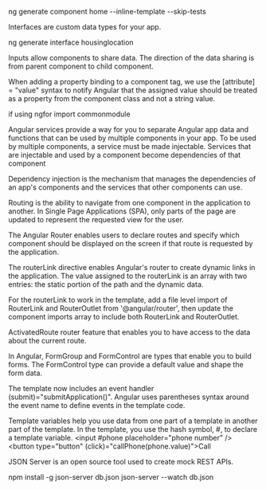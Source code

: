 ng generate component home --inline-template --skip-tests

Interfaces are custom data types for your app.

ng generate interface housinglocation

Inputs allow components to share data. The direction of the data sharing is from parent component to child component.

When adding a property binding to a component tag, we use the
[attribute] = "value" syntax to notify Angular that the assigned value should
be treated as a property from the component class and not a string value.

if using ngfor import commonmodule

Angular services provide a way for you to separate Angular app data and functions that can be used by multiple components in your app. To be used by multiple components, a service must be made injectable. Services that are injectable and used by a component become dependencies of that component

Dependency injection is the mechanism that manages the dependencies of an app's components and the services that other components can use.

Routing is the ability to navigate from one component in the application to another. In Single Page Applications (SPA), only parts of the page are updated to represent the requested view for the user.

The Angular Router enables users to declare routes and specify which component should be displayed on the screen if that route is requested by the application.

The routerLink directive enables Angular's router to create dynamic links in the application. The value assigned to the routerLink is an array with two entries: the static portion of the path and the dynamic data.

For the routerLink to work in the template, add a file level import of RouterLink and RouterOutlet from '@angular/router', then update the component imports array to include both RouterLink and RouterOutlet.

ActivatedRoute router feature that enables you to have access to the data about the current route.

In Angular, FormGroup and FormControl are types that enable you to build forms. The FormControl type can provide a default value and shape the form data.

The template now includes an event handler (submit)="submitApplication()". Angular uses parentheses syntax around the event name to define events in the template code.

Template variables help you use data from one part of a template in another part of the template.
In the template, you use the hash symbol, #, to declare a template variable.
<input #phone placeholder="phone number" />
<button type="button" (click)="callPhone(phone.value)">Call</button>

JSON Server is an open source tool used to create mock REST APIs.

npm install -g json-server
db.json
json-server --watch db.json
